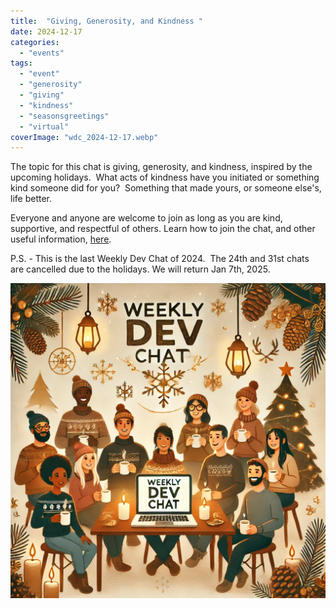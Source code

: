 ```yaml
---
title:  "Giving, Generosity, and Kindness "
date: 2024-12-17
categories: 
  - "events"
tags: 
  - "event"
  - "generosity"
  - "giving"
  - "kindness"
  - "seasonsgreetings"
  - "virtual"
coverImage: "wdc_2024-12-17.webp"
---
```


The topic for this chat is giving, generosity, and kindness, inspired by the upcoming holidays.  What acts of kindness have you initiated or something kind someone did for you?  Something that made yours, or someone else's, life better.

Everyone and anyone are welcome to join as long as you are kind, supportive, and respectful of others. Learn how to join the chat, and other useful information, [here](https://weeklydevchat.com/).

P.S. - This is the last Weekly Dev Chat of 2024.  The 24th and 31st chats are cancelled due to the holidays. We will return Jan 7th, 2025.

![alt text](images/wdc_2024-12-17.webp)